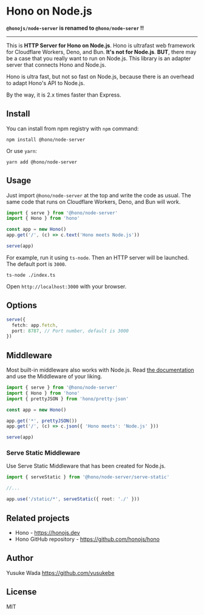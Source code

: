 # Hono on Node.js

**`@honojs/node-server` is renamed to `@hono/node-serer` !!**

---

This is **HTTP Server for Hono on Node.js**.
Hono is ultrafast web framework for Cloudflare Workers, Deno, and Bun.
**It's not for Node.js**.
**BUT**, there may be a case that you really want to run on Node.js. This library is an adapter server that connects Hono and Node.js.

Hono is ultra fast, but not so fast on Node.js, because there is an overhead to adapt Hono's API to Node.js.

By the way, it is 2.x times faster than Express.

## Install

You can install from npm registry with `npm` command:

```
npm install @hono/node-server
```

Or use `yarn`:

```
yarn add @hono/node-server
```

## Usage

Just import `@hono/node-server` at the top and write the code as usual.
The same code that runs on Cloudflare Workers, Deno, and Bun will work.

```ts
import { serve } from '@hono/node-server'
import { Hono } from 'hono'

const app = new Hono()
app.get('/', (c) => c.text('Hono meets Node.js'))

serve(app)
```

For example, run it using `ts-node`. Then an HTTP server will be launched. The default port is `3000`.

```
ts-node ./index.ts
```

Open `http://localhost:3000` with your browser.

## Options

```ts
serve({
  fetch: app.fetch,
  port: 8787, // Port number, default is 3000
})
```

## Middleware

Most built-in middleware also works with Node.js.
Read [the documentation](https://honojs.dev/docs/builtin-middleware/) and use the Middleware of your liking.

```ts
import { serve } from '@hono/node-server'
import { Hono } from 'hono'
import { prettyJSON } from 'hono/pretty-json'

const app = new Hono()

app.get('*', prettyJSON())
app.get('/', (c) => c.json({ 'Hono meets': 'Node.js' }))

serve(app)
```

### Serve Static Middleware

Use Serve Static Middleware that has been created for Node.js.

```ts
import { serveStatic } from '@hono/node-server/serve-static'

//...

app.use('/static/*', serveStatic({ root: './' }))
```

## Related projects

- Hono - <https://honojs.dev>
- Hono GitHub repository - <https://github.com/honojs/hono>

## Author

Yusuke Wada <https://github.com/yusukebe>

## License

MIT
